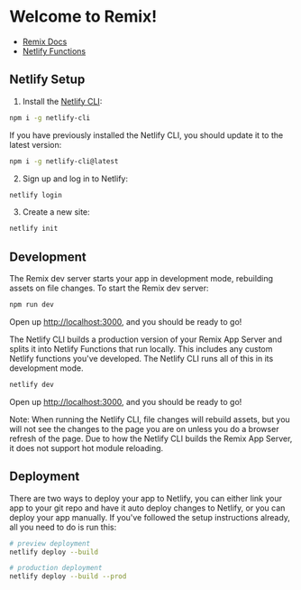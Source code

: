 # Welcome to Remix!

- [Remix Docs](https://remix.run/docs)
- [Netlify Functions](https://www.netlify.com/products/functions/)

## Netlify Setup

1. Install the [Netlify CLI](https://www.netlify.com/products/dev/):

```sh
npm i -g netlify-cli
```

If you have previously installed the Netlify CLI, you should update it to the latest version:

```sh
npm i -g netlify-cli@latest
```

2. Sign up and log in to Netlify:

```sh
netlify login
```

3. Create a new site:

```sh
netlify init
```

## Development

The Remix dev server starts your app in development mode, rebuilding assets on file changes. To start the Remix dev server:

```sh
npm run dev
```

Open up [http://localhost:3000](http://localhost:3000), and you should be ready to go!

The Netlify CLI builds a production version of your Remix App Server and splits it into Netlify Functions that run locally. This includes any custom Netlify functions you've developed. The Netlify CLI runs all of this in its development mode.

```sh
netlify dev
```

Open up [http://localhost:3000](http://localhost:3000), and you should be ready to go!

Note: When running the Netlify CLI, file changes will rebuild assets, but you will not see the changes to the page you are on unless you do a browser refresh of the page. Due to how the Netlify CLI builds the Remix App Server, it does not support hot module reloading.

## Deployment

There are two ways to deploy your app to Netlify, you can either link your app to your git repo and have it auto deploy changes to Netlify, or you can deploy your app manually. If you've followed the setup instructions already, all you need to do is run this:

```sh
# preview deployment
netlify deploy --build

# production deployment
netlify deploy --build --prod
```
